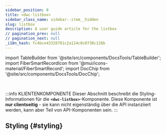 ```yaml
---
sidebar_position: 0
title: <dwc-listbox>
sidebar_class_name: sidebar--item__hidden
slug: listbox
description: A user guide article for the listbox
// pagination_prev: null
// pagination_next: null
_i18n_hash: fc4bce43328781c2a124c0c0738c126b
---
```

import TableBuilder from '@site/src/components/DocsTools/TableBuilder';
import FiberSmartRecordIcon from '@mui/icons-material/FiberSmartRecord';
import DocChip from '@site/src/components/DocsTools/DocChip';

<DocChip chip='shadow' />

<br />

:::info KLIENTENKOMPONENTE
Dieser Abschnitt beschreibt die Styling-Informationen für die **`<dwc-listbox>`**-Komponente. Diese Komponente ist **nur clientseitig** - sie kann nicht eigenständig über die API instanziiert werden, kann aber Teil von API-Komponenten sein.
:::

## Styling {#styling}

<TableBuilder name="dwc-listbox" clientComponent />
